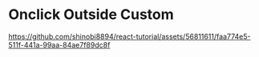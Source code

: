 # Onclick Outside Custom


https://github.com/shinobi8894/react-tutorial/assets/56811611/faa774e5-511f-441a-99aa-84ae7f89dc8f

